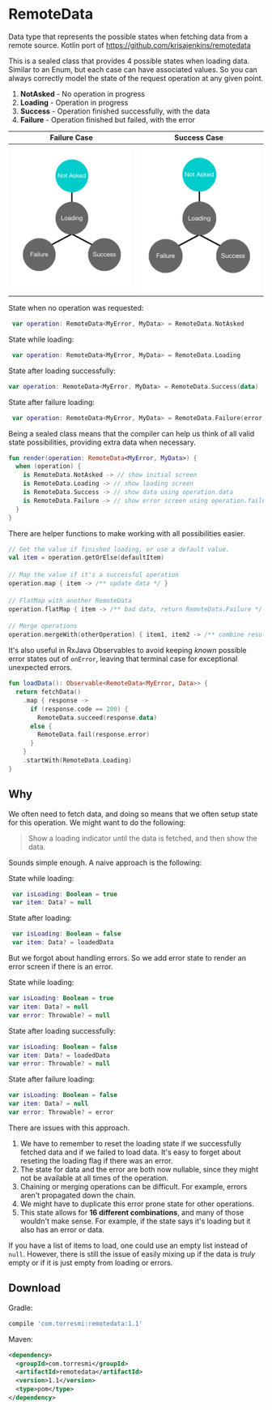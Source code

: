 # RemoteData
Data type that represents the possible states when fetching data from a remote source. Kotlin port of https://github.com/krisajenkins/remotedata

This is a sealed class that provides 4 possible states when loading data. Similar to an Enum, but each case can have associated values. So you can always correctly model the state of the request operation at any given point.
 
 1. **NotAsked** - No operation in progress
 2. **Loading** - Operation in progress
 3. **Success** - Operation finished successfully, with the data
 4. **Failure** - Operation finished but failed, with the error 
  
| Failure Case | Success Case |
| --------------- | ---------------- |
| ![Failure](https://github.com/torresmi/kotlin-remotedata/raw/master/assets/error_case.gif) | ![Success](https://github.com/torresmi/kotlin-remotedata/raw/master/assets/success_case.gif)
 
 State when no operation was requested:
```kotlin
 var operation: RemoteData<MyError, MyData> = RemoteData.NotAsked
 ```
 State while loading:
 ```kotlin
  var operation: RemoteData<MyError, MyData> = RemoteData.Loading
 ```

 State after loading successfully:
 ```kotlin
 var operation: RemoteData<MyError, MyData> = RemoteData.Success(data)
 ```

 State after failure loading:
```kotlin
 var operation: RemoteData<MyError, MyData> = RemoteData.Failure(error)
 ```

Being a sealed class means that the compiler can help us think of all valid state possibilities, providing extra data when necessary.

```kotlin
fun render(operation: RemoteData<MyError, MyData>) {
  when (operation) {
    is RemoteData.NotAsked -> // show initial screen
    is RemoteData.Loading -> // show loading screen 
    is RemoteData.Success -> // show data using operation.data
    is RemoteData.Failure -> // show error screen using operation.failure
  }
}
```

There are helper functions to make working with all possibilities easier. 

```kotlin
// Get the value if finished loading, or use a default value. 
val item = operation.getOrElse(defaultItem)

// Map the value if it's a successful operation
operation.map { item -> /** update data */ }

// FlatMap with another RemoteData 
operation.flatMap { item -> /** bad data, return RemoteData.Failure */ } 

// Merge operations
operation.mergeWith(otherOperation) { item1, item2 -> /** combine results */ }
```

It's also useful in RxJava Observables to avoid keeping _known_ possible error states out of `onError`, leaving that terminal case for exceptional unexpected errors.

```kotlin
fun loadData(): Observable<RemoteData<MyError, Data>> {
  return fetchData()
    .map { response -> 
      if (response.code == 200) {
        RemoteData.succeed(response.data)
      else {
        RemoteData.fail(response.error)
      }
    }
    .startWith(RemoteData.Loading)
}
```

## Why 
We often need to fetch data, and doing so means that we often setup state for this operation. We might want to do the following: 

> Show a loading indicator until the data is fetched, and then show the data.

Sounds simple enough. A naive approach is the following:

State while loading:
```kotlin
 var isLoading: Boolean = true
 var item: Data? = null
```
State after loading:
```kotlin
 var isLoading: Boolean = false
 var item: Data? = loadedData
 ```
 But we forgot about handling errors. So we add error state to render an error screen if there is an error. 
 
 State while loading:
 ```kotlin
 var isLoading: Boolean = true
 var item: Data? = null
 var error: Throwable? = null
```

 State after loading successfully:
 ```kotlin
 var isLoading: Boolean = false
 var item: Data? = loadedData
 var error: Throwable? = null
 ```
 
 State after failure loading:
 ```kotlin
 var isLoading: Boolean = false
 var item: Data? = null
 var error: Throwable? = error
 ```
 
 There are issues with this approach. 
 1. We have to remember to reset the loading state if we successfully fetched data and if we failed to load data. It's easy to forget about reseting the loading flag if there was an error. 
 2. The state for data and the error are both now nullable, since they might not be available at all times of the operation.
 3. Chaining or merging operations can be difficult. For example, errors aren't propagated down the chain.
 3. We might have to duplicate this error prone state for other operations.
 4. This state allows for **16 different combinations**, and many of those wouldn't make sense. For example, if the state says it's loading but it also has an error or data. 
 
 If you have a list of items to load, one could use an empty list instead of `null`. However, there is still the issue of easily mixing up if the data is _truly_ empty or if it is just empty from loading or errors.
 ## Download
Gradle: 
```groovy
compile 'com.torresmi:remotedata:1.1'
```
Maven:
```xml
<dependency>
  <groupId>com.torresmi</groupId>
  <artifactId>remotedata</artifactId>
  <version>1.1</version>
  <type>pom</type>
</dependency>
```
